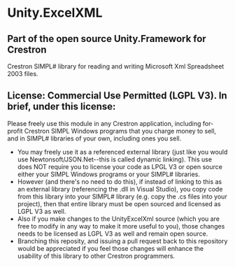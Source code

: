 # Unity.ExcelXML 
## Part of the open source Unity.Framework for Crestron

Crestron SIMPL# library for reading and writing Microsoft Xml Spreadsheet 2003 files. 


## License: Commercial Use Permitted (LGPL V3). In brief, under this license:
Please freely use this module in any Crestron application, including for-profit Crestron SIMPL Windows programs that you charge money to sell, and in SIMPL# libraries of your own, including ones you sell.

* You may freely use it as a referenced external library (just like you would use Newtonsoft/JSON.Net--this is called dynamic linking). This use does NOT require you to license your code as LPGL V3 or open source either your SIMPL Windows programs or your SIMPL# libraries.
* However (and there's no need to do this), if instead of linking to this as an external library (referencing the .dll in Visual Studio), you copy code from this library into your SIMPL# library (e.g. copy the .cs files into your project), then that entire library must be open sourced and licensed as LGPL V3 as well.
* Also if you make changes to the UnityExcelXml source (which you are free to modify in any way to make it more useful to you), those changes needs to be licensed as LGPL V3 as well and remain open source.
* Branching this reposity, and issuing a pull request back to this repository would be appreciated if you feel those changes will enhance the usability of this library to other Crestron programmers.


